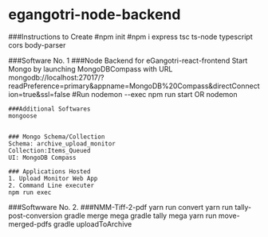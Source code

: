 # egangotri-node-backend

###Instructions to Create
#npm init
#npm i express tsc ts-node typescript cors body-parser

###Software No. 1
###Node Backend for eGangotri-react-frontend
    Start Mongo by launching MongoDBCompass with URL
    mongodb://localhost:27017/?readPreference=primary&appname=MongoDB%20Compass&directConnection=true&ssl=false
    #Run
    nodemon --exec npm run start
    OR
    nodemon 

    ###Additional Softwares
    mongoose


    ### Mongo Schema/Collection
    Schema: archive_upload_monitor
    Collection:Items_Queued
    UI: MongoDB Compass

    ### Applications Hosted
    1. Upload Monitor Web App
    2. Command Line executer
    npm run exec

###Softwware No. 2. 
###NMM-Tiff-2-pdf
yarn run convert
yarn run tally-post-conversion
gradle merge mega
gradle tally mega
yarn run move-merged-pdfs
gradle uploadToArchive


